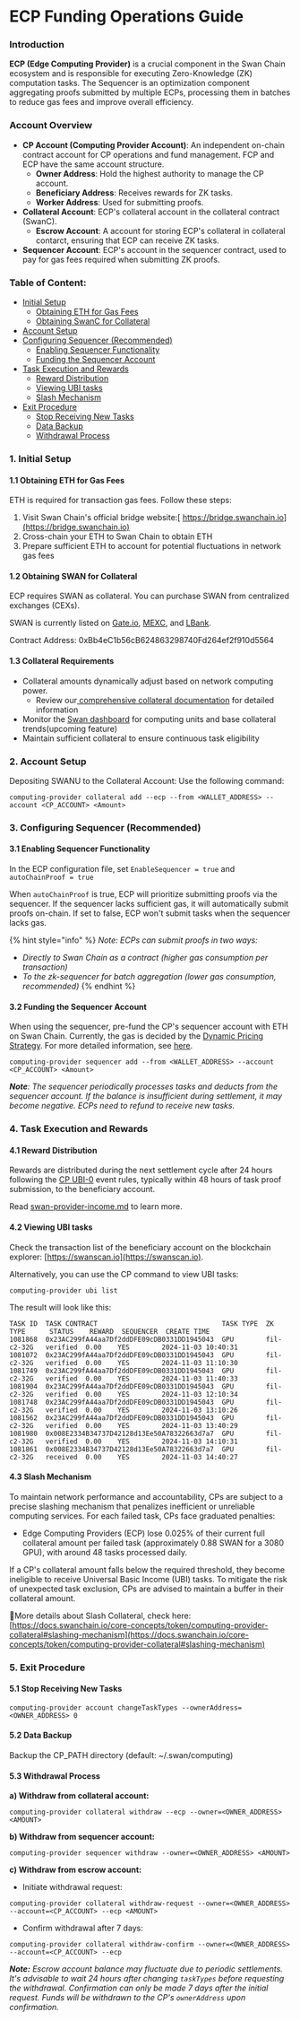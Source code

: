 # ECP Funding Operations Guide

### Introduction

**ECP (Edge Computing Provider)** is a crucial component in the Swan Chain ecosystem and is responsible for executing Zero-Knowledge (ZK) computation tasks. The Sequencer is an optimization component aggregating proofs submitted by multiple ECPs, processing them in batches to reduce gas fees and improve overall efficiency.

### Account Overview

* **CP Account (Computing Provider Account)**: An independent on-chain contract account for CP operations and fund management. FCP and ECP have the same account structure.
  * **Owner Address**: Hold the highest authority to manage the CP account.
  * **Beneficiary Address**: Receives rewards for ZK tasks.
  * **Worker Address**: Used for submitting proofs.
* **Collateral Account**: ECP's collateral account in the collateral contract (SwanC).
  * **Escrow Account**: A account for storing ECP's collateral in collateral contarct, ensuring that ECP can receive ZK tasks.
* **Sequencer Account**: ECP's account in the sequencer contract, used to pay for gas fees required when submitting ZK proofs.

### Table of Content:

* [Initial Setup](ecp-funding-operations-guide.md#id-1.-initial-setup)
  * [Obtaining ETH for Gas Fees](ecp-funding-operations-guide.md#id-1.1-obtaining-eth-for-gas-fees)
  * [Obtaining SwanC for Collateral](ecp-funding-operations-guide.md#id-1.2-obtaining-swanc-for-collateral)
* [Account Setup](ecp-funding-operations-guide.md#id-2.-account-setup)
* [Configuring Sequencer (Recommended)](ecp-funding-operations-guide.md#id-3.-configuring-sequencer-recommended)
  * [Enabling Sequencer Functionality](ecp-funding-operations-guide.md#id-3.1-enabling-sequencer-functionality)
  * [Funding the Sequencer Account](ecp-funding-operations-guide.md#id-3.2-funding-the-sequencer-account)
* [Task Execution and Rewards](ecp-funding-operations-guide.md#id-4.-task-execution-and-rewards)
  * [Reward Distribution](ecp-funding-operations-guide.md#id-4.1-reward-distribution)
  * [Viewing UBI tasks](ecp-funding-operations-guide.md#id-4.2-viewing-ubi-tasks)
  * [Slash Mechanism](ecp-funding-operations-guide.md#id-4.3-slash-mechanism)
* [Exit Procedure](ecp-funding-operations-guide.md#id-5.-exit-procedure)
  * [Stop Receiving New Tasks](ecp-funding-operations-guide.md#id-5.1-stop-receiving-new-tasks)
  * [Data Backup](ecp-funding-operations-guide.md#id-5.2-data-backup)
  * [Withdrawal Process](ecp-funding-operations-guide.md#id-5.3-withdrawal-process)

### 1. Initial Setup

#### 1.1 Obtaining ETH for Gas Fees

ETH is required for transaction gas fees. Follow these steps:

1. Visit Swan Chain's official bridge website:[ https://bridge.swanchain.io](https://bridge.swanchain.io)
2. Cross-chain your ETH to Swan Chain to obtain ETH
3. Prepare sufficient ETH to account for potential fluctuations in network gas fees

#### 1.2 Obtaining SWAN for Collateral

ECP requires SWAN as collateral. You can purchase SWAN from centralized exchanges (CEXs).&#x20;

SWAN is currently listed on [Gate.io](https://www.gate.io/trade/SWAN_USDT), [MEXC](https://www.mexc.com/exchange/SWAN_USDT), and [LBank](https://www.lbank.com/trade/swan_usdt).&#x20;

Contract Address: 0xBb4eC1b56cB624863298740Fd264ef2f910d5564

#### 1.3 Collateral Requirements

* Collateral amounts dynamically adjust based on network computing power.&#x20;
  * Review our[ comprehensive collateral documentation](https://docs.swanchain.io/core-concepts/token/computing-provider-collateral/collateral-requirement-and-earning-multiplier) for detailed information
* Monitor the [Swan dashboard](https://provider.swanchain.io/overview) for computing units and base collateral trends(upcoming feature)
* Maintain sufficient collateral to ensure continuous task eligibility

### 2. Account Setup <a href="#id-2.-account-setup" id="id-2.-account-setup"></a>

Depositing SWANU to the Collateral Account: Use the following command:

```
computing-provider collateral add --ecp --from <WALLET_ADDRESS> --account <CP_ACCOUNT> <Amount>
```

### 3. Configuring Sequencer (Recommended)

#### 3.1 Enabling Sequencer Functionality

In the ECP configuration file, set `EnableSequencer = true` and `autoChainProof = true`

When `autoChainProof` is true, ECP will prioritize submitting proofs via the sequencer. If the sequencer lacks sufficient gas, it will automatically submit proofs on-chain. If set to false, ECP won't submit tasks when the sequencer lacks gas.

{% hint style="info" %}
_Note: ECPs can submit proofs in two ways:_

* _Directly to Swan Chain as a contract (higher gas consumption per transaction)_
* _To the zk-sequencer for batch aggregation (lower gas consumption, recommended)_
{% endhint %}

#### 3.2 Funding the Sequencer Account

When using the sequencer, pre-fund the CP's sequencer account with ETH on Swan Chain. Currently, the gas is decided by the [Dynamic Pricing Strategy](https://docs.swanchain.io/bulders/market-provider/web3-zk-computing-market/sequencer). For more detailed information, see [here](https://docs.swanchain.io/swan-provider/market-provider-mp/zk-engine/sequencer).

```
computing-provider sequencer add --from <WALLET_ADDRESS> --account <CP_ACCOUNT> <Amount>
```

_**Note**: The sequencer periodically processes tasks and deducts from the sequencer account. If the balance is insufficient during settlement, it may become negative. ECPs need to refund to receive new tasks._

### 4. Task Execution and Rewards

#### 4.1 Reward Distribution

Rewards are distributed during the next settlement cycle after 24 hours following the [CP UBI-0](../../../swan-chain-campaign/swan-cp-ubi.md) event rules, typically within 48 hours of task proof submission, to the beneficiary account.

Read [swan-provider-income.md](../../../core-concepts/token/swan-provider-income.md "mention") to learn more.

#### 4.2 Viewing UBI tasks

Check the transaction list of the beneficiary account on the blockchain explorer: [https://swanscan.io](https://swanscan.io).

Alternatively, you can use the CP command to view UBI tasks:

```
computing-provider ubi list
```

The result will look like this:

```
TASK ID  TASK CONTRACT                               TASK TYPE  ZK TYPE      STATUS    REWARD  SEQUENCER  CREATE TIME         
1081868  0x23AC299fA44aa7Df2ddDFE09cDB0331DD1945043  GPU        fil-c2-32G   verified  0.00    YES        2024-11-03 10:40:31  
1081072  0x23AC299fA44aa7Df2ddDFE09cDB0331DD1945043  GPU        fil-c2-32G   verified  0.00    YES        2024-11-03 11:10:30  
1081749  0x23AC299fA44aa7Df2ddDFE09cDB0331DD1945043  GPU        fil-c2-32G   verified  0.00    YES        2024-11-03 11:40:33  
1081904  0x23AC299fA44aa7Df2ddDFE09cDB0331DD1945043  GPU        fil-c2-32G   verified  0.00    YES        2024-11-03 12:10:34  
1081748  0x23AC299fA44aa7Df2ddDFE09cDB0331DD1945043  GPU        fil-c2-32G   verified  0.00    YES        2024-11-03 13:10:26  
1081562  0x23AC299fA44aa7Df2ddDFE09cDB0331DD1945043  GPU        fil-c2-32G   verified  0.00    YES        2024-11-03 13:40:29  
1081980  0x008E2334B34737D42128d13Ee50A78322663d7a7  GPU        fil-c2-32G   verified  0.00    YES        2024-11-03 14:10:31  
1081861  0x008E2334B34737D42128d13Ee50A78322663d7a7  GPU        fil-c2-32G   received  0.00    YES        2024-11-03 14:40:27  
```

#### 4.3 Slash Mechanism

To maintain network performance and accountability, CPs are subject to a precise slashing mechanism that penalizes inefficient or unreliable computing services. For each failed task, CPs face graduated penalties:

* Edge Computing Providers (ECP) lose 0.025% of their current full collateral amount per failed task (approximately 0.88 SWAN for a 3080 GPU), with around 48 tasks processed daily.

If a CP's collateral amount falls below the required threshold, they become ineligible to receive Universal Basic Income (UBI) tasks. To mitigate the risk of unexpected task exclusion, CPs are advised to maintain a buffer in their collateral amount.

More details about Slash Collateral, check here: [https://docs.swanchain.io/core-concepts/token/computing-provider-collateral#slashing-mechanism](https://docs.swanchain.io/core-concepts/token/computing-provider-collateral#slashing-mechanism)

### 5. Exit Procedure

#### 5.1 Stop Receiving New Tasks

```
computing-provider account changeTaskTypes --ownerAddress=<OWNER_ADDRESS> 0
```

#### 5.2 Data Backup

Backup the CP\_PATH directory (default: \~/.swan/computing)

#### 5.3 Withdrawal Process

**a) Withdraw from collateral account:**

```
computing-provider collateral withdraw --ecp --owner=<OWNER_ADDRESS> <AMOUNT>
```

**b) Withdraw from sequencer account:**

```
computing-provider sequencer withdraw --owner=<OWNER_ADDRESS> <AMOUNT>
```

**c) Withdraw from escrow account:**

* Initiate withdrawal request:

```
computing-provider collateral withdraw-request --owner=<OWNER_ADDRESS> --account=<CP_ACCOUNT> --ecp <AMOUNT>
```

* Confirm withdrawal after 7 days:

```
computing-provider collateral withdraw-confirm --owner=<OWNER_ADDRESS> --account=<CP_ACCOUNT> --ecp
```

_**Note:** Escrow account balance may fluctuate due to periodic settlements. It's advisable to wait 24 hours after changing `taskTypes` before requesting the withdrawal. Confirmation can only be made 7 days after the initial request. Funds will be withdrawn to the CP's `ownerAddress` upon confirmation._
